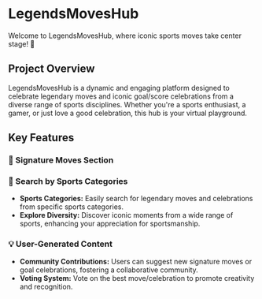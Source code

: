 # LegendsMovesHub

Welcome to LegendsMovesHub, where iconic sports moves take center stage! 🚀

## Project Overview

LegendsMovesHub is a dynamic and engaging platform designed to celebrate legendary moves and iconic goal/score celebrations from a diverse range of sports disciplines. Whether you're a sports enthusiast, a gamer, or just love a good celebration, this hub is your virtual playground.

## Key Features

### 🌟 Signature Moves Section

### 🎯 Search by Sports Categories
- **Sports Categories:** Easily search for legendary moves and celebrations from specific sports categories.
- **Explore Diversity:** Discover iconic moments from a wide range of sports, enhancing your appreciation for sportsmanship.

### 💡 User-Generated Content
- **Community Contributions:** Users can suggest new signature moves or goal celebrations, fostering a collaborative community.
- **Voting System:** Vote on the best move/celebration to promote creativity and recognition.

